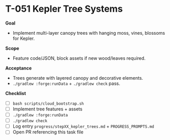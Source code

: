 # T-051 Kepler Tree Systems

**Goal**

- Implement multi-layer canopy trees with hanging moss, vines, blossoms for Kepler.

**Scope**

- Feature code/JSON, block assets if new wood/leaves required.

**Acceptance**

- Trees generate with layered canopy and decorative elements.
- `./gradlew :forge:runData` + `./gradlew check` pass.

**Checklist**

- [ ] `bash scripts/cloud_bootstrap.sh`
- [ ] Implement tree features + assets
- [ ] `./gradlew :forge:runData`
- [ ] `./gradlew check`
- [ ] Log entry `progress/stepXX_kepler_trees.md` + `PROGRESS_PROMPTS.md`
- [ ] Open PR referencing this task file
